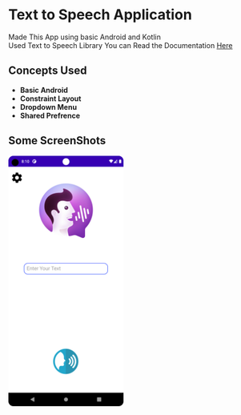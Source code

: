 <h1>Text to Speech Application</h1>
Made This App using basic Android and Kotlin <br>Used <a href"https://developer.android.com/reference/android/speech/tts/TextToSpeech" target"blank">Text to Speech</a> Library You can Read the Documentation <a href="https://developer.android.com/reference/android/speech/tts/TextToSpeech" target="_blank">Here</a>

<h2>Concepts Used</h2>
<ul>
    <li><b>Basic Android</b></li>
    <li><b>Constraint Layout</b></li>
    <li><b>Dropdown Menu</b></li>
    <li><b>Shared Prefrence</b></li>
</ul>


<h2>Some ScreenShots</h2>

<img style="height: 500px;" src="https://raw.githubusercontent.com/muffakiribnhamid/TextToSpeech/master/Screenshot_20230223_201050.png" alt="">
<img style="height: 500px;" src="[https://raw.githubusercontent.com/muffakiribnhamid/TextToSpeech/master/Screenshot_20230223_201050.png](https://github.com/muffakiribnhamid/TextToSpeech/blob/master/Screenshot_20230223_201111.png)" alt="">
<img style="height: 500px;" src="[https://raw.githubusercontent.com/muffakiribnhamid/TextToSpeech/master/Screenshot_20230223_201050.png](https://raw.githubusercontent.com/muffakiribnhamid/TextToSpeech/master/Screenshot_20230223_201111.png)" alt="">
